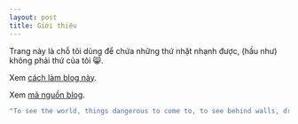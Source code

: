 ```yaml
---
layout: post
title: Giới thiệu
---
```


Trang này là chỗ tôi dùng để chứa những thứ nhặt nhạnh được, (hầu như) không phải thứ của tôi :smile_cat:.

Xem [cách làm blog này](../r-markdown-kramdown-jekyll/).

Xem [mã nguồn blog](http://github.com/vomanhtai/vomanhtai.github.io).


```r
"To see the world, things dangerous to come to, to see behind walls, draw closer, to find each other, and to feel. That is the purpose of life."
```
